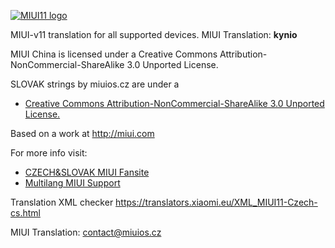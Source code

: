 [![MIUI11 logo](https://i.imgur.com/A44OaCG.gif)](https://miuios.cz/)

MIUI-v11 translation for all supported devices. MIUI Translation: **kynio**


MIUI China is licensed under a Creative Commons Attribution-NonCommercial-ShareAlike 3.0 Unported License.

SLOVAK strings by miuios.cz are under a 
- [Creative Commons Attribution-NonCommercial-ShareAlike 3.0 Unported License.](http://creativecommons.org/licenses/by-nc-sa/3.0/)

Based on a work at http://miui.com

For more info visit:
- [CZECH&SLOVAK MIUI Fansite](http://miuios.cz)  
- [Multilang MIUI Support](http://xiaomi.eu) 

Translation XML checker https://translators.xiaomi.eu/XML_MIUI11-Czech-cs.html

MIUI Translation: contact@miuios.cz
